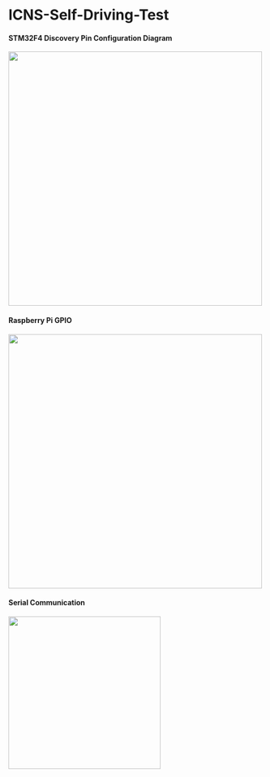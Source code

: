 # ICNS-Self-Driving-Test


#### STM32F4 Discovery Pin Configuration Diagram
<img width="500" src="https://user-images.githubusercontent.com/68395698/114296986-1d073080-9ae9-11eb-9f97-52721efda370.png">

#### Raspberry Pi GPIO
<img width="500" src="https://user-images.githubusercontent.com/68395698/114296826-53907b80-9ae8-11eb-877f-69df7e8a230f.png">

#### Serial Communication
<img width="300" src="https://user-images.githubusercontent.com/68395698/114296915-b6821280-9ae8-11eb-85a7-dfe61b219561.png">
